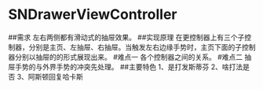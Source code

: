 # SNDrawerViewController
##需求
左右两侧都有滑动式的抽屉效果。
##实现原理
在更控制器上有三个子控制器，分别是主页、左抽屉、右抽屉。当触发左右边缘手势时，主页下面的子控制器分别以抽屉的的形式展现出来。
#难点一
各个控制器之间的关系。
#难点二
抽屉手势的与外界手势的冲突先处理。
##主要特色
1、是打发斯蒂芬
2、啥打法是否
3、阿斯顿回复哈卡斯
